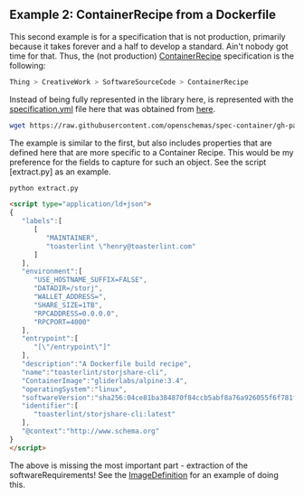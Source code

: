 ## Example 2: ContainerRecipe from a Dockerfile

This second example is for a specification that is not production, primarily because
it takes forever and a half to develop a standard. Ain't nobody got time for that.
Thus, the (not production) [ContainerRecipe](https://openschemas.github.io/specifications/ContainerRecipe/)
specification is the following:

```bash
Thing > CreativeWork > SoftwareSourceCode > ContainerRecipe
```

Instead of being fully represented in the library here, is represented with the [specification.yml](ContainerRecipe.yml) file here that was obtained from [here](https://raw.githubusercontent.com/openschemas/spec-container/gh-pages/_yaml/ContainerRecipe.yml).

```bash
wget https://raw.githubusercontent.com/openschemas/spec-container/gh-pages/_yaml/ContainerRecipe.yml
```

The example is similar to the first, but also includes properties that are defined here
that are more specific to a Container Recipe. This would be my preference for the fields to 
capture for such an object. See the script [extract.py] as an example.

```bash
python extract.py
```
```html
<script type="application/ld+json">
{
   "labels":[
      [
         "MAINTAINER",
         "toasterlint \"henry@toasterlint.com"
      ]
   ],
   "environment":[
      "USE_HOSTNAME_SUFFIX=FALSE",
      "DATADIR=/storj",
      "WALLET_ADDRESS=",
      "SHARE_SIZE=1TB",
      "RPCADDRESS=0.0.0.0",
      "RPCPORT=4000"
   ],
   "entrypoint":[
      "[\"/entrypoint\"]"
   ],
   "description":"A Dockerfile build recipe",
   "name":"toasterlint/storjshare-cli",
   "ContainerImage":"gliderlabs/alpine:3.4",
   "operatingSystem":"linux",
   "softwareVersion":"sha256:04ce81ba384870f84ccb5abf8a76a926055f6f781fa82729f810878ec59919fa",
   "identifier":[
      "toasterlint/storjshare-cli:latest"
   ],
   "@context":"http://www.schema.org"
}
</script>
```

The above is missing the most important part - extraction of the softwareRequirements!
See the [ImageDefinition](../ImageDefinition) for an example of doing this.
